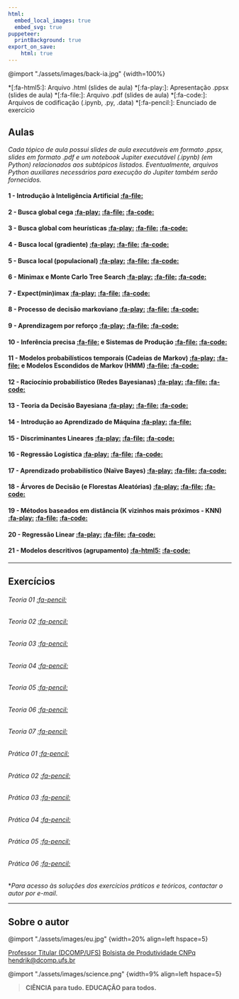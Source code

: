 ```yaml
---
html:
  embed_local_images: true
  embed_svg: true
puppeteer: 
  printBackground: true
export_on_save:
    html: true
---
```


@import "./assets/images/back-ia.jpg" {width=100%}  

*[:fa-html5:]: Arquivo .html (slides de aula)
*[:fa-play:]: Apresentação .ppsx (slides de aula)
*[:fa-file:]: Arquivo .pdf (slides de aula)
*[:fa-code:]: Arquivos de codificação (.ipynb, .py, .data)
*[:fa-pencil:]: Enunciado de exercício 

## Aulas

*Cada tópico de aula possui slides de aula executáveis em formato .ppsx, slides em formato .pdf e um notebook Jupiter executável (.ipynb) (em Python) relacionados aos subtópicos listados. Eventualmente, arquivos Python auxiliares necessários para execução do Jupiter também serão fornecidos.*

#### 1 - Introdução à Inteligência Artificial [:fa-file:](/conteudo/aulas/01introducaoIA.pdf)

#### 2 - Busca global cega [:fa-play:](https://ufsbr-my.sharepoint.com/:p:/g/personal/hendrik_office_ufs_br/EQlkXq0lCTRNulFxEeqbd2MBUw5tm-g-wTOfJbvlOM_bgA?e=Qdom0p) [:fa-file:](/conteudo/aulas/02buscacegaIA.pdf) [:fa-code:](/conteudo/codigos/02/02buscaglobal_cega.ipynb)

#### 3 - Busca global com heurísticas [:fa-play:](https://ufsbr-my.sharepoint.com/:p:/g/personal/hendrik_office_ufs_br/Ea4Ds0ZCjc9LsvsmWX4ek2sBVP5KfgM1E_GleFeDX5r12w?e=RQ13lt) [:fa-file:](/conteudo/aulas/03buscaheuristicasIA.pdf) [:fa-code:](/conteudo/codigos/03/03buscaglobal_informada.ipynb)

#### 4 - Busca local (gradiente) [:fa-play:](https://ufsbr-my.sharepoint.com/:p:/g/personal/hendrik_office_ufs_br/EeMs_xHZV_tClVmcblIhNFgBD7yFYk92u9ap4WtbalI6-Q?e=XB5AUj) [:fa-file:](/conteudo/aulas/04buscalocal_gradienteIA.pdf) [:fa-code:](/conteudo/codigos/04/)

#### 5 - Busca local (populacional) [:fa-play:](https://ufsbr-my.sharepoint.com/:p:/g/personal/hendrik_office_ufs_br/Ed_9H3wKJ7BMljrgZYJtMBYB2jJ8scLWCoR48bJv0nB28g?e=OeTiix) [:fa-file:](/conteudo/aulas/05buscalocal_populacionalIA.pdf) [:fa-code:](/conteudo/codigos/05/)

#### 6 - Minimax e Monte Carlo Tree Search [:fa-play:](https://ufsbr-my.sharepoint.com/:p:/g/personal/hendrik_office_ufs_br/EXDcj6DT5_hEsAolicg0mJ4BE9T-7RioyRmb8PLwNUceHw?e=tWQfbA) [:fa-file:](/conteudo/aulas/06buscaadversarios_minimaxIA.pdf) [:fa-code:](/conteudo/codigos/06/)

#### 7 - Expect(min)imax [:fa-play:](https://ufsbr-my.sharepoint.com/:p:/g/personal/hendrik_office_ufs_br/EUpMV9JtxKlHmapxH4V18AsB0d2Ht19ALRQkO73fDJpY3g?e=OZsJk9) [:fa-file:](/conteudo/aulas/07buscaadversarios_expectiminimaxIA.pdf) [:fa-code:](/conteudo/codigos/07/)

#### 8 -  Processo de decisão markoviano [:fa-play:](https://ufsbr-my.sharepoint.com/:p:/g/personal/hendrik_office_ufs_br/ETFTS3HA0wdImWCGBdPEysoB9VPWyx2hzmBadQJ-0r11cQ?e=QbPDsp) [:fa-file:](/conteudo/aulas/08mdpIA.pdf) [:fa-code:](/conteudo/codigos/08/)

#### 9 - Aprendizagem por reforço [:fa-play:](https://ufsbr-my.sharepoint.com/:p:/g/personal/hendrik_office_ufs_br/ERIxS8EfePRFmLrskHxUlQMBkjKCqCT0WWeM7H6jD0I0dg?e=kuKMae)  [:fa-file:](/conteudo/aulas/09aprendizagemreforcoIA.pdf) [:fa-code:](/conteudo/codigos/09/)

#### 10 - Inferência precisa [:fa-file:](/conteudo/aulas/10inferenciaIA.pdf) e Sistemas de Produção [:fa-file:](/conteudo/aulas/10sistemasproducaoIA.pdf)  [:fa-code:](/conteudo/codigos/10/)

#### 11 - Modelos probabilísticos temporais (Cadeias de Markov) [:fa-play:](https://ufsbr-my.sharepoint.com/:p:/g/personal/hendrik_office_ufs_br/EUVvZIReeJVIoT2wdX1VJrIBvRVeHNqPpCB9Qm8lvokHoQ?e=3xfFW4) [:fa-file:](/conteudo/aulas/11amodelosmarkovIA.pdf) e Modelos Escondidos de Markov (HMM) [:fa-file:](/conteudo/aulas/11bhmmIA.pdf) [:fa-code:](/conteudo/codigos/11/)

#### 12 - Raciocínio probabilístico (Redes Bayesianas) [:fa-play:](https://ufsbr-my.sharepoint.com/:p:/g/personal/hendrik_office_ufs_br/EUhbBnOCB15Ksphb1LFZqf8BD3FUMKeg2yq2ZLr8zRECMw?e=S6UPHR) [:fa-file:](/conteudo/aulas/12racprobIA.pdf) [:fa-code:](/conteudo/codigos/12/)

#### 13 - Teoria da Decisão Bayesiana [:fa-play:](https://ufsbr-my.sharepoint.com/:p:/g/personal/hendrik_office_ufs_br/EfqxW6cT6r5LtxDqDz-51CQBDgtjw6t1h7P_V2CBHXaEyg?e=k111U6) [:fa-file:](/conteudo/aulas/13teoriadecisao.pdf) [:fa-code:](/conteudo/codigos/13/)

#### 14 - Introdução ao Aprendizado de Máquina [:fa-play:](https://ufsbr-my.sharepoint.com/:p:/g/personal/hendrik_office_ufs_br/EXyawVGSNm9ErVDw0XIffH4BFO5nGJXTJjBj5tv3KtixIQ?e=Xdh3Xh) [:fa-file:](/conteudo/aulas/14introducaoMLIA.pdf)

#### 15 - Discriminantes Lineares [:fa-play:](https://ufsbr-my.sharepoint.com/:p:/g/personal/hendrik_office_ufs_br/EUSPfCU6iYRHvCjzjlNaTioBgt9skbueozB79dd0xV2Tig?e=Iibobq) [:fa-file:](/conteudo/aulas/15discriminantelinearML.pdf) [:fa-code:](/conteudo/codigos/15/)

#### 16 - Regressão Logística [:fa-play:](https://ufsbr-my.sharepoint.com/:p:/g/personal/hendrik_office_ufs_br/EXhijb-IhVhPjSmo-SMkznUBkqmpNL3hfgrx2BtoyphZ-g?e=tlIMwe) [:fa-file:](/conteudo/aulas/16regressaologisticaML.pdf) [:fa-code:](/conteudo/codigos/16/)

#### 17 - Aprendizado probabilístico (Naïve Bayes) [:fa-play:](https://ufsbr-my.sharepoint.com/:p:/g/personal/hendrik_office_ufs_br/EU_cdcKKr-ZIlxg59NrqEy4BIu3fQVwyTXVV5gON01ygEg?e=EriwZE) [:fa-file:](/conteudo/aulas/17NaiveBayes.pdf) [:fa-code:](/conteudo/codigos/17/)

#### 18 - Árvores de Decisão (e Florestas Aleatórias) [:fa-play:](https://ufsbr-my.sharepoint.com/:p:/g/personal/hendrik_office_ufs_br/EdqabBKWeY9KoqPqAMTyzgUB5hofKnT4vnJWSZoyq8HBbw?e=aDyZDP) [:fa-file:](/conteudo/aulas/18arvoresdecisaoIA.pdf) [:fa-code:](/conteudo/codigos/18/)

#### 19 - Métodos baseados em distância (K vizinhos mais próximos - KNN) [:fa-play:](https://ufsbr-my.sharepoint.com/:p:/g/personal/hendrik_office_ufs_br/Ee8IwAyVrwlIoKYAvYK6IV0BlZfdbidQ7W33SZEYVgbuEA?e=K6fmPz) [:fa-file:](/conteudo/aulas/19knnML.pdf) [:fa-code:](/conteudo/codigos/19/)

#### 20 - Regressão Linear [:fa-play:](https://ufsbr-my.sharepoint.com/:p:/g/personal/hendrik_office_ufs_br/EenePtwkDMZErDX14C-r5ocBgyLtLwak12vSAy6OQBF8eA?e=zuC4Oo) [:fa-file:](/conteudo/aulas/20regressaoML.pdf) [:fa-code:](/conteudo/codigos/20/)

#### 21 - Modelos descritivos (agrupamento) [:fa-html5:](/conteudo/aulas/21kmeansML.html) [:fa-code:](/conteudo/codigos/21/)

--- 
## Exercícios

###### Teoria 01 [:fa-pencil:](/conteudo/exercicios/Lista01BuscaGlobal.pdf)
###### Teoria 02 [:fa-pencil:](/conteudo/exercicios/Lista02BuscaLocal.pdf)
###### Teoria 03 [:fa-pencil:](/conteudo/exercicios/Lista03BuscaAdversarios.pdf)
###### Teoria 04 [:fa-pencil:](/conteudo/exercicios/Lista04MDPApRef.pdf)
###### Teoria 05 [:fa-pencil:](/conteudo/exercicios/Lista05RacProb.pdf)
###### Teoria 06 [:fa-pencil:](/conteudo/exercicios/Lista06TeoriaDecisao.pdf)
###### Teoria 07 [:fa-pencil:](/conteudo/exercicios/Lista07Aprendizado.pdf)

###### Prática 01 [:fa-pencil:](/conteudo/praticas/20181Trab01IA.pdf)
###### Prática 02 [:fa-pencil:](/conteudo/praticas/20181Trab02IA.pdf)
###### Prática 03 [:fa-pencil:](/conteudo/praticas/20181Trab03IA.pdf)
###### Prática 04 [:fa-pencil:](/conteudo/praticas/20181Trab04IA.pdf)
###### Prática 05 [:fa-pencil:](/conteudo/praticas/20182Trab01IA.pdf) 
###### Prática 06 [:fa-pencil:](/conteudo/praticas/20182Trab02IA.pdf) 

**Para acesso às soluções dos exercícios práticos e teóricos, contactar o autor por e-mail*.

---
## Sobre o autor 

@import "./assets/images/eu.jpg" {width=20% align=left hspace=5} 

[Professor Titular (DCOMP/UFS)](https://www.sigaa.ufs.br/sigaa/public/docente/portal.jsf?siape=2527554)
[Bolsista de Produtividade CNPq](http://lattes.cnpq.br/7119477874134821)
hendrik@dcomp.ufs.br

@import "./assets/images/science.png" {width=9% align=left hspace=5} 

> **CIÊNCIA para tudo. 
> EDUCAÇÃO para todos.**
